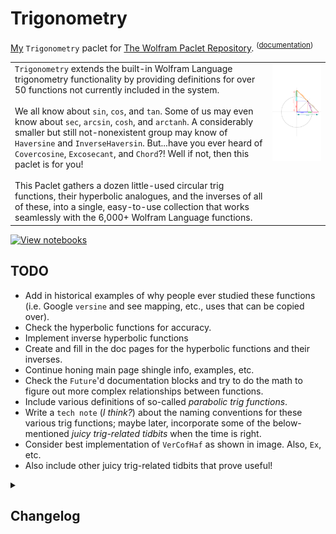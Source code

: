 # Trigonometry
[My](https://resources.wolframcloud.com/publishers/resources?PublisherID=TheRealCStover) `Trigonometry` paclet for [The Wolfram Paclet Repository](https://resources.wolframcloud.com/PacletRepository). <sup>([documentation](https://resources.wolframcloud.com/PacletRepository/resources/TheRealCStover/Trigonometry/))</sup>

<table>
  <tr>
    <td valign = "top">
      <code>Trigonometry</code> extends the built-in Wolfram Language trigonometry functionality by providing definitions for over 50 functions not currently included in the system.
      <br><br>
      We all know about <code>sin</code>, <code>cos</code>, and <code>tan</code>. Some of us may even know about <code>sec</code>, <code>arcsin</code>, <code>cosh</code>, and <code>arctanh</code>. A considerably smaller but still not-nonexistent group may know of <code>Haversine</code> and <code>InverseHaversin</code>. But...have you ever heard of <code>Covercosine</code>, <code>Excosecant</code>, and <code>Chord</code>?! Well if not, then this paclet is for you!
      <br><br>
        This Paclet gathers a dozen little-used circular trig functions, their hyperbolic analogues, and the inverses of all of these, into a single, easy-to-use collection that works seamlessly with the 6,000+ Wolfram Language functions.
    </td>
    <td valign = "top">
      <img src = "https://github.com/stoverc/Trigonometry/blob/main/img/Diagram1Trans_Tall.png" height="200%">
    </td>
  </tr>
 </table>
 
 [![View notebooks](https://wolfr.am/HAAhzkRq)](https://wolfr.am/15vauXgrU)
 
## TODO
* Add in historical examples of why people ever studied these functions (i.e. Google <code>versine</code> and see mapping, etc., uses that can be copied over).
* Check the hyperbolic functions for accuracy.
* Implement inverse hyperbolic functions
* Create and fill in the doc pages for the hyperbolic functions and their inverses.
* Continue honing main page shingle info, examples, etc.
* Check the <code>Future</code>'d documentation blocks and try to do the math to figure out more complex relationships between functions.
* Include various definitions of so-called <i>parabolic trig functions</i>.
* Write a <code>tech note</code> (_I think?_) about the naming conventions for these various trig functions; maybe later, incorporate some of the below-mentioned _juicy trig-related tidbits_ when the time is right.
* Consider best implementation of <code>VerCofHaf</code> as shown in image. Also, <code>Ex</code>, etc.
* Also include other juicy trig-related tidbits that prove useful!

<details>
<summary><h2>Changelog</h2></summary>
  <details> 
  <summary><h4>4 Sep 2022</h4></summary>
  <ol>
    <li>Added first-draft documentation of all remaining <code>Inverse*</code> functions.</li>
    <li>Fixed Details and Options typos in the <code>Inverse*</code> functions' documentation.</li>
    <li>Fixed a definition bug in <code>InverseExcosecant</code>.</li>
    <li>Later, fixed math errors in Details and Options in various <code>Inverse*</code> functions' documentation.</li>
    <li>Updated the main shingle page with some new examples and some resectioning.</li>
    <li>Deleted various "saved for later" documentation notebooks as they were no longer required.</li>
    <li>Made some edits to the Guide page as needed.</li>
    <li>Published v1.1.0 in the Paclet Repo: (<a href = "https://resources.wolframcloud.com/PacletRepository/resources/TheRealCStover/Trigonometry/">link</a>)</li>
  </ol>
  </details>
  <details> 
  <summary><h4>26 Aug 2022</h4></summary>
  <ol>
    <li>Fixed hundreds of instances of bad links in the existing documentation.</li>
    <li>Added second Details and Options bullets to the <code>Inverse*</code> function documentations.</li>
    <li>Changed $\square^{-1}$ to $arc\square$ in all <code>Inverse*</code> function documentations.</li>
    <li>Added first draft keywords to all documentation.</li>
    <li>Removed un-kept-up-with Author Notes from main page def notebook.</li>
    <li>Also fixed dozens of other miscellaneous documentation bugs.</li>
    <li>Published v1.0.8 in the Paclet Repo: (<a href = "https://resources.wolframcloud.com/PacletRepository/resources/TheRealCStover/Trigonometry/">link</a>)</li>
  </ol>
  </details>
  <details> 
  <summary><h4>20-21 Aug 2022</h4></summary>
  <ol>
    <li>Made edits to circular <code>Inverse*</code> function documentation to fix a bad copy/paste situation as well as some utilization oversight.</li>
    <li>Implemented beta versions of <code>InverseCovercosine</code>, <code>InverseHavercosine</code>, etc. documentation.</li>
    <li>Later, made edits to above-implemented function documentation.</li>
    <li>Published v1.0.7 <sup>(v1.0.6 didn't actually publish)</sup> in the Paclet Repo: (<a href = "https://resources.wolframcloud.com/PacletRepository/resources/TheRealCStover/Trigonometry/">link</a>)</li>
  </ol>
  </details>
  <details> 
  <summary><h4>18 Aug 2022</h4></summary>
  <ol>
    <li>Implemented beta version of <code>InverseCoversine</code> and <code>InverseVercosine</code> documentation.</li>
    <li>Made edits to <code>InverseVersine</code> + percolated them through the above.</li>
    <li>Published v1.0.5 <sup>(v1.0.4 didn't actually publish)</sup> in the Paclet Repo: (<a href = "https://resources.wolframcloud.com/PacletRepository/resources/TheRealCStover/Trigonometry/">link</a>)</li>
  </ol>
  </details>
  <details> 
  <summary><h4>12 Aug 2022</h4></summary>
  <ol>
    <li>Implemented beta version of <code>InverseVersine</code> documentation.</li>
    <li>Published v1.0.3 in the Paclet Repo: (<a href = "https://resources.wolframcloud.com/PacletRepository/resources/TheRealCStover/Trigonometry/">link</a>)</li>
  </ol>
  </details>
  <details>
  <summary><h4>6 Aug 2022</h4></summary>
  <ol>
    <li>Made small metadata tweaks of main shingle page.</li>
    <li>Published v1.0.2 <sup>(v1.0.1 didn't actually publish)</sup> in the Paclet Repo: (<a href = "https://resources.wolframcloud.com/PacletRepository/resources/TheRealCStover/Trigonometry/">link</a>)</li>
  </ol>
  </details>
  <details>
  <summary><h4>5-6 Aug 2022</h4></summary>
  <ol>
    <li>Finished first-drafts of circular function docs.</li>
    <li>Several bugfixes / changes to existing (circular function) documentation.</li>
    <li>Put blank inverse circular function documentation into <code>/misc/In Progress</code> to get a first draft published to the Paclet Repo a bit faster.</li>
    <li>Later, put the full-fledged version of the Guide page in <code>/misc/In Progress</code> and replaced the working version with a version with fewer links.</li>
    <li>Published v1.0.0 in the Paclet Repo: (<a href = "https://resources.wolframcloud.com/PacletRepository/resources/TheRealCStover/Trigonometry/">link</a>)</li>
  </ol>
  </details>
  <details>
  <summary><h4>26 Jul 2022</h4></summary>
  <ol>
    <li>First drafts of documentation for several (circular) functions.</li>
    <li>Small changes to existing documentation.</li>
  </ol>
  </details>
  <details>
  <summary><h4>25 Jul 2022</h4></summary>
  <ol>
    <li>First drafts of documentation for several (circular) functions.</li>
    <li>Small changes to existing documentation.</li>
    <li>Got rid of the giant compressed image stored in the <code>Trigonometry.wl</code> file.</li>
    <li>Later, added <code>chord</code> to the diagram(s).</li>
  </ol>
  </details>
  <details>
  <summary><h4>11 Jul 2022</h4></summary>
  <ol>
    <li>Completed a draft version of <code>Vercosine</code> documentation.</li>
  </ol>
  </details>
  <details>
  <summary><h4>6 Jul 2022</h4></summary>
  <ol>
    <li>Completed a draft version of <code>Versine</code> documentation.</li>
    <li>Implemented rough versions of <code>Hyperbolic*</code> functions.</li>
  </ol>
  </details>
  <details>
  <summary><h4>3 Jul 2022</h4></summary>
  <ol>
    <li>Added blank documentation pages for the circular trig functions and their inverses.</li>
    <li>Also, updated the <code>PacletInfo</code> file and the <code>README</code> as appropriate.</li>
    <li>Later, made considerable changes to the <code>README</code> file.
  </ol>
  </details>
  <details>
  <summary><h4>26 Jun 2022</h4></summary>
  <ol>
    <li>Made initial version of <code>README.md</code>. No idea why I didn't do this yesterday?</li>
    <li>Later, added a <code>.png</code> version of the graphic to the <code>img</code> directory.</li>
    <li>Later still, added a transparent version of the above-mentioned <code>.png</code>, and used it to update the <code>README.md</code> file to its current state.</li>
  </ol>
  </details>
  <details>
  <summary><h4>25 Jun 2022</h4></summary>
  <ol>
    <li>Initial commit. This version contains definitions for the circular functions + their inverses, as well as a halfish-completed landing page, one guide page in progress, and nothing else. There is still much to be done here.</li>
  </ol>
  </details>
</details>
